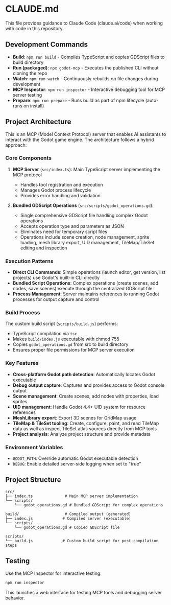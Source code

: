 # CLAUDE.md

This file provides guidance to Claude Code (claude.ai/code) when working with code in this repository.

## Development Commands

- **Build**: `npm run build` - Compiles TypeScript and copies GDScript files to build directory
- **Run (packaged)**: `npx godot-mcp` - Executes the published CLI without cloning the repo
- **Watch**: `npm run watch` - Continuously rebuilds on file changes during development
- **MCP Inspector**: `npm run inspector` - Interactive debugging tool for MCP server testing
- **Prepare**: `npm run prepare` - Runs build as part of npm lifecycle (auto-runs on install)

## Project Architecture

This is an MCP (Model Context Protocol) server that enables AI assistants to interact with the Godot game engine. The architecture follows a hybrid approach:

### Core Components

1. **MCP Server** (`src/index.ts`): Main TypeScript server implementing the MCP protocol
   - Handles tool registration and execution
   - Manages Godot process lifecycle
   - Provides error handling and validation

2. **Bundled GDScript Operations** (`src/scripts/godot_operations.gd`):
   - Single comprehensive GDScript file handling complex Godot operations
   - Accepts operation type and parameters as JSON
   - Eliminates need for temporary script files
   - Operations include scene creation, node management, sprite loading, mesh library export, UID management, TileMap/TileSet editing and inspection

### Execution Patterns

- **Direct CLI Commands**: Simple operations (launch editor, get version, list projects) use Godot's built-in CLI directly
- **Bundled Script Operations**: Complex operations (create scenes, add nodes, save scenes) execute through the centralized GDScript file
- **Process Management**: Server maintains references to running Godot processes for output capture and control

### Build Process

The custom build script (`scripts/build.js`) performs:
- TypeScript compilation via `tsc`
- Makes `build/index.js` executable with chmod 755
- Copies `godot_operations.gd` from src to build directory
- Ensures proper file permissions for MCP server execution

### Key Features

- **Cross-platform Godot path detection**: Automatically locates Godot executable
- **Debug output capture**: Captures and provides access to Godot console output
- **Scene management**: Create scenes, add nodes with properties, load sprites
- **UID management**: Handle Godot 4.4+ UID system for resource references
- **MeshLibrary export**: Export 3D scenes for GridMap usage
- **TileMap & TileSet tooling**: Create, configure, paint, and read TileMap data as well as inspect TileSet atlas sources directly from MCP tools
- **Project analysis**: Analyze project structure and provide metadata

### Environment Variables

- `GODOT_PATH`: Override automatic Godot executable detection
- `DEBUG`: Enable detailed server-side logging when set to "true"

## Project Structure

```
src/
├── index.ts              # Main MCP server implementation
└── scripts/
    └── godot_operations.gd # Bundled GDScript for complex operations

build/                    # Compiled output (generated)
├── index.js             # Compiled server (executable)
└── scripts/
    └── godot_operations.gd # Copied GDScript file

scripts/
└── build.js             # Custom build script for post-compilation steps
```

## Testing

Use the MCP Inspector for interactive testing:
```bash
npm run inspector
```

This launches a web interface for testing MCP tools and debugging server behavior.
